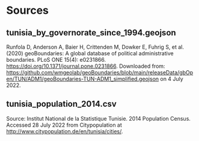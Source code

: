 # Sources

## tunisia_by_governorate_since_1994.geojson
Runfola D, Anderson A, Baier H, Crittenden M, Dowker E, Fuhrig S, et al. (2020) 
geoBoundaries: A global database of political administrative boundaries. 
PLoS ONE 15(4): e0231866. https://doi.org/10.1371/journal.pone.0231866. 
Downloaded from: https://github.com/wmgeolab/geoBoundaries/blob/main/releaseData/gbOpen/TUN/ADM1/geoBoundaries-TUN-ADM1_simplified.geojson on 4 July 2022.

## tunisia_population_2014.csv
Source: Institut National de la Statistique Tunisie. 2014 Population Census. Accessed 28 July 2022 from Citypopulation at http://www.citypopulation.de/en/tunisia/cities/.


